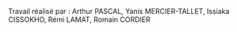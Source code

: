 Travail réalisé par : Arthur PASCAL, Yanis MERCIER-TALLET, Issiaka CISSOKHO, Rémi LAMAT, Romain CORDIER
